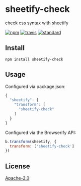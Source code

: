 # sheetify-check

check css syntax with sheetify

[![npm][npm-image]][npm-url]
[![travis][travis-image]][travis-url]
[![standard][standard-image]][standard-url]

[npm-image]: https://img.shields.io/npm/v/sheetify-check.svg?style=flat-square
[npm-url]: https://www.npmjs.com/package/sheetify-check
[travis-image]: https://img.shields.io/travis/stackcss/sheetify-check.svg?style=flat-square
[travis-url]: https://travis-ci.org/stackcss/sheetify-check
[standard-image]: https://img.shields.io/badge/code%20style-standard-brightgreen.svg?style=flat-square
[standard-url]: http://npm.im/standard

## Install

```
npm install sheetify-check
```

## Usage

Configured via package.json:

```js
{
  "sheetify": {
    "transform": [
      "sheetify-check"
    ]
  }
}
```

Configured via the Browserify API:

```js
b.transform(sheetify, {
  transform: ['sheetify-check']
})
```

## License

[Apache-2.0](LICENSE.md)
